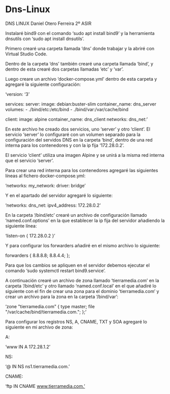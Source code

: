# Dns-Linux

DNS LINUX  Daniel Otero Ferreira 2º ASIR


Instalaré bind9 con el comando ‘sudo apt install bind9’ y la herramienta dnsutils con ‘sudo apt install dnsutils’.

Primero crearé una carpeta llamada ‘dns’ donde trabajar y la abriré con Virtual Studio Code.
 
Dentro de la carpeta ‘dns’ también crearé una carpeta llamada ‘bind’, y dentro de esta crearé dos carpetas llamadas ‘etc’ y ‘var’.

Luego creare un archivo ‘docker-compose.yml’ dentro de esta carpeta y agregaré la siguiente configuración:

‘version: ‘3’

services:
  server:
     image: debian:buster-slim
     container_name: dns_server
    	volumes:
  	    - ./bind/etc:/etc/bind
   	    - ./bind/var:/var/cache/bind

client:
   image: alpine
   container_name: dns_client
   networks:
     dns_net:’


En este archivo he creado dos servicios, uno ‘server’ y otro ‘client’. El servicio ‘server’ lo configuraré con un volumen separado para  la configuración del servidos DNS en la carpeta ‘bind’, dentro de una red interna para los contenedores y con la ip fija ‘172.28.0.2’.

El servicio ‘client’ utiliza una imagen Alpine y se unirá a la misma red interna que el servicio ‘server’.

Para crear una red interna para los contenedores agregaré las siguientes líneas al fichero docker-compose.yml:

‘networks:
   my_network:
      driver: bridge’

Y en el apartado del servidor agregaré lo siguiente:



‘networks:
   dns_net:
      ipv4_address: 172.28.0.2’


En la carpeta ‘/bind/etc’ crearé un archivo de configuración llamado ‘named.conf.options’ en la que establecer la ip fija del servidor añadiendo la siguiente línea:

‘listen-on { 172.28.0.2 }’

Y para configurar los forwarders añadiré en el mismo archivo lo siguiente:

forwarders {
   8.8.8.8;
   8.8.4.4;
};

Para que los cambios se apliquen en el servidor debemos ejecutar el comando ‘sudo systemctl restart bind9.service’.

A continuación crearé un archivo de zona llamado ‘tierramedia.com’ en la carpeta ‘/bind/etc’ y otro llamado ‘named.conf.local’ en el que añadiré lo siguiente con el fin de crear una zona para el dominio ‘tierramedia.com’ y crear un archivo para la zona en la carpeta ‘/bind/var’:

‘zone "tierramedia.com" {
   type master;
   file "/var/cache/bind/tierramedia.com.";
};’

Para configurar los registros  NS, A, CNAME, TXT y SOA agregaré lo siguiente en mi archivo de zona:

A:

‘www       IN      A      172.28.1.2’

NS:

‘@         IN      NS     ns1.tierramedia.com.’

CNAME:

‘ftp       IN      CNAME  www.tierramedia.com.’
